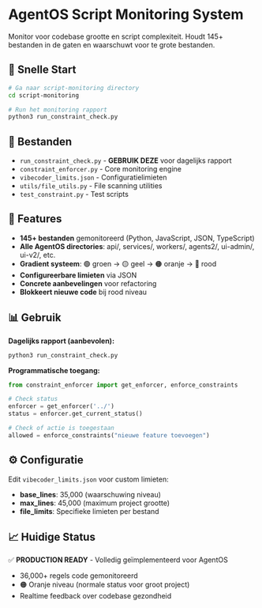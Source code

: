 # AgentOS Script Monitoring System

Monitor voor codebase grootte en script complexiteit. Houdt 145+ bestanden in de gaten en waarschuwt voor te grote bestanden.

## 🚀 Snelle Start

```bash
# Ga naar script-monitoring directory
cd script-monitoring

# Run het monitoring rapport
python3 run_constraint_check.py
```

## 📁 Bestanden

- `run_constraint_check.py` - **GEBRUIK DEZE** voor dagelijks rapport
- `constraint_enforcer.py` - Core monitoring engine
- `vibecoder_limits.json` - Configuratielimieten
- `utils/file_utils.py` - File scanning utilities
- `test_constraint.py` - Test scripts

## 🎯 Features

- **145+ bestanden** gemonitoreerd (Python, JavaScript, JSON, TypeScript)
- **Alle AgentOS directories**: api/, services/, workers/, agents2/, ui-admin/, ui-v2/, etc.
- **Gradient systeem**: 🟢 groen → 🟡 geel → 🟠 oranje → 🔴 rood  
- **Configureerbare limieten** via JSON
- **Concrete aanbevelingen** voor refactoring
- **Blokkeert nieuwe code** bij rood niveau

## 📊 Gebruik

**Dagelijks rapport (aanbevolen):**
```bash
python3 run_constraint_check.py
```

**Programmatische toegang:**
```python
from constraint_enforcer import get_enforcer, enforce_constraints

# Check status
enforcer = get_enforcer('../')
status = enforcer.get_current_status()

# Check of actie is toegestaan
allowed = enforce_constraints("nieuwe feature toevoegen")
```

## ⚙️ Configuratie

Edit `vibecoder_limits.json` voor custom limieten:
- **base_lines**: 35,000 (waarschuwing niveau)
- **max_lines**: 45,000 (maximum project grootte)
- **file_limits**: Specifieke limieten per bestand

## 📈 Huidige Status

✅ **PRODUCTION READY** - Volledig geïmplementeerd voor AgentOS
- 36,000+ regels code gemonitoreerd
- 🟠 Oranje niveau (normale status voor groot project)
- Realtime feedback over codebase gezondheid